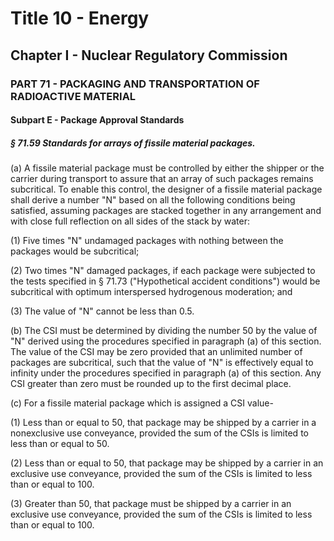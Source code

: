 
# Title 10 - Energy
## Chapter I - Nuclear Regulatory Commission
### PART 71 - PACKAGING AND TRANSPORTATION OF RADIOACTIVE MATERIAL
#### Subpart E - Package Approval Standards
##### § 71.59 Standards for arrays of fissile material packages.

(a) A fissile material package must be controlled by either the shipper or the carrier during transport to assure that an array of such packages remains subcritical. To enable this control, the designer of a fissile material package shall derive a number "N" based on all the following conditions being satisfied, assuming packages are stacked together in any arrangement and with close full reflection on all sides of the stack by water:

(1) Five times "N" undamaged packages with nothing between the packages would be subcritical;

(2) Two times "N" damaged packages, if each package were subjected to the tests specified in § 71.73 ("Hypothetical accident conditions") would be subcritical with optimum interspersed hydrogenous moderation; and

(3) The value of "N" cannot be less than 0.5.

(b) The CSI must be determined by dividing the number 50 by the value of "N" derived using the procedures specified in paragraph (a) of this section. The value of the CSI may be zero provided that an unlimited number of packages are subcritical, such that the value of "N" is effectively equal to infinity under the procedures specified in paragraph (a) of this section. Any CSI greater than zero must be rounded up to the first decimal place.

(c) For a fissile material package which is assigned a CSI value-

(1) Less than or equal to 50, that package may be shipped by a carrier in a nonexclusive use conveyance, provided the sum of the CSIs is limited to less than or equal to 50.

(2) Less than or equal to 50, that package may be shipped by a carrier in an exclusive use conveyance, provided the sum of the CSIs is limited to less than or equal to 100.

(3) Greater than 50, that package must be shipped by a carrier in an exclusive use conveyance, provided the sum of the CSIs is limited to less than or equal to 100.
